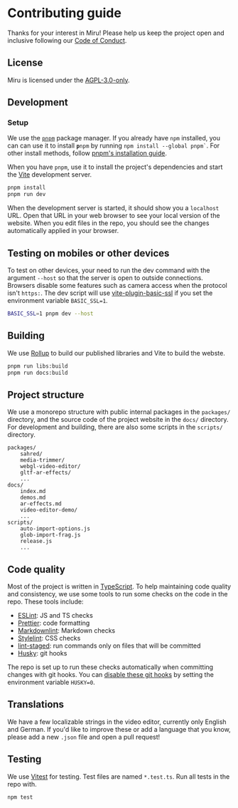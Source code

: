 # Contributing guide

Thanks for your interest in Miru! Please help us keep the project open and inclusive following our [Code of Conduct](https://miru.media/code-of-conduct).

## License

Miru is licensed under the [AGPL-3.0-only](https://spdx.org/licenses/AGPL-3.0-only.html).

## Development

### Setup

We use the [`pnpm`](https://pnpm.io/) package manager. If you already have `npm` installed, you can can use it to install <code><b>p</b>npm</code> by running <code>npm&nbsp;install&nbsp;--global&nbsp;pnpm`</code>. For other install methods, follow [pnpm's installation guide](https://pnpm.io/installation).

When you have `pnpm`, use it to install the project's dependencies and start the [Vite](https://vite.dev/) development server.

```sh
pnpm install
pnpm run dev
```

When the development server is started, it should show you a `localhost` URL. Open that URL in your web browser to see your local version of the website. When you edit files in the repo, you should see the changes automatically applied in your browser.

## Testing on mobiles or other devices

To test on other devices, your need to run the dev command with the argument `--host` so that the server is open to outside connections. Browsers disable some features such as camera access when the protocol isn't `https:`. The dev script will use [vite-plugin-basic-ssl](https://github.com/vitejs/vite-plugin-basic-ssl) if you set the environment variable `BASIC_SSL=1`.

```sh
BASIC_SSL=1 pnpm dev --host
```

## Building

We use [Rollup](https://rollupjs.org/) to build our published libraries and Vite to build the webste.

```sh
pnpm run libs:build
pnpm run docs:build
```

## Project structure

We use a monorepo structure with public internal packages in the `packages/` directory, and the source code of the project website in the `docs/` directory. For development and building, there are also some scripts in the `scripts/` directory.

```text
packages/
    sahred/
    media-trimmer/
    webgl-video-editor/
    gltf-ar-effects/
    ...
docs/
    index.md
    demos.md
    ar-effects.md
    video-editor-demo/
    ...
scripts/
    auto-import-options.js
    glob-import-frag.js
    release.js
    ...
```

## Code quality

Most of the project is written in [TypeScript](https://www.typescriptlang.org/). To help maintaining code quality and consistency, we use some tools to run some checks on the code in the repo. These tools include:

- [ESLint](https://eslint.org/): JS and TS checks
- [Prettier](https://prettier.io/): code formatting
- [Markdownlint](https://github.com/DavidAnson/markdownlint): Markdown checks
- [Stylelint](https://stylelint.io/): CSS checks
- [lint-staged](https://github.com/lint-staged/lint-staged): run commands only on files that will be committed
- [Husky](https://typicode.github.io/husky/): git hooks

The repo is set up to run these checks automatically when committing changes with git hooks. You can [disable these git hooks](https://typicode.github.io/husky/how-to.html#skipping-git-hooks) by setting the environment variable `HUSKY=0`.

## Translations

We have a few localizable strings in the video editor, currently only English and German. If you'd like to improve these or add a language that you know, please add a new `.json` file and open a pull request!

## Testing

We use [Vitest](https://vitest.dev/) for testing. Test files are named `*.test.ts`. Run all tests in the repo with.

```sh
npm test
```
